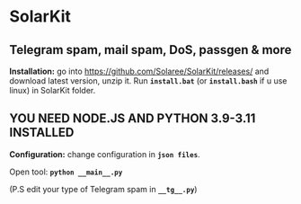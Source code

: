 # SolarKit
## **Telegram spam, mail spam, DoS, passgen & more**


**Installation:** go into https://github.com/Solaree/SolarKit/releases/ and download latest version, unzip it. Run **```install.bat```** (or **```install.bash```** if u use linux) in SolarKit folder.

## **YOU NEED NODE.JS AND PYTHON 3.9-3.11 INSTALLED**
 
**Configuration:** change configuration in **```json files```**.

Open tool: **```python __main__.py```**
 
(P.S edit your type of Telegram spam in **```__tg__.py```**)
